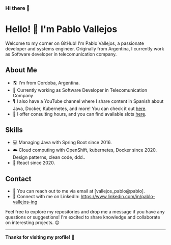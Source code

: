 ### Hi there 👋

# Hello! 👋 I'm Pablo Vallejos

Welcome to my corner on GitHub! I'm Pablo Vallejos, a passionate developer and systems engineer. Originally from Argentina, I currently work as Software developer in telecomunication company.

## About Me

- 🌎 I'm from Cordoba, Argentina.
- 🚀 Currently working as Software Developer in Telecomunication Company
- 🎙️ I also have a YouTube channel where I share content in Spanish about Java, Docker, Kubernetes, and more! You can check it out [here](https://www.youtube.com/channel/UChz1shJXya1lJXh-7zMSG9A).
- 💼 I offer consulting hours, and you can find available slots [here](https://www.linkedin.com/in/pablo-vallejos-ing/).

## Skills

- 💻 Managing Java with Spring Boot since 2016.
- ☁️ Cloud computing with OpenShift, kubernetes, Docker since 2020. 
Design patterns, clean code, ddd..
- 🚀 React since 2020.

## Contact

- 📧 You can reach out to me via email at [vallejos_pablo@pablo].
- 💼 Connect with me on LinkedIn: https://www.linkedin.com/in/pablo-vallejos-ing

Feel free to explore my repositories and drop me a message if you have any questions or suggestions! I'm excited to share knowledge and collaborate on interesting projects. 😊

---
**Thanks for visiting my profile!** 🚀
